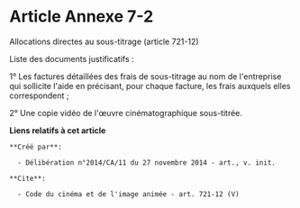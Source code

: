 # Article Annexe 7-2

Allocations directes au sous-titrage (article 721-12)

Liste des documents justificatifs : 

1° Les factures détaillées des frais de sous-titrage au nom de l'entreprise qui sollicite l'aide en précisant, pour chaque
facture, les frais auxquels elles correspondent ; 

2° Une copie vidéo de l'œuvre cinématographique sous-titrée.

**Liens relatifs à cet article**

	**Créé par**:

	  - Délibération n°2014/CA/11 du 27 novembre 2014 - art., v. init.

	**Cite**:

	  - Code du cinéma et de l'image animée - art. 721-12 (V)
